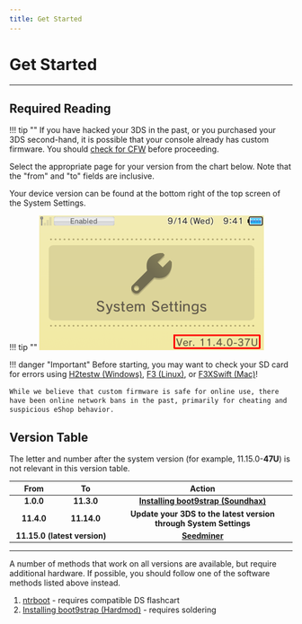 ```yaml
---
title: Get Started
---
```


# Get Started
---

## Required Reading

!!! tip ""
    If you have hacked your 3DS in the past, or you purchased your 3DS second-hand, it is possible that your console already has custom firmware. You should [check for CFW](../extras/checking-for-cfw.md) before proceeding.

Select the appropriate page for your version from the chart below. Note that the "from" and "to" fields are inclusive.

Your device version can be found at the bottom right of the top screen of the System Settings.

!!! tip ""
	![System Version](/images/screenshots/system-version.png)

!!! danger "Important"
    Before starting, you may want to check your SD card for errors using [H2testw (Windows)](/extras/h2testw-(windows).md), [F3 (Linux)](/extras/f3-(linux).md), or [F3XSwift (Mac)](/extras/f3xswift-(mac).md)!
	
    While we believe that custom firmware is safe for online use, there have been online network bans in the past, primarily for cheating and suspicious eShop behavior.

## Version Table

The letter and number after the system version (for example, 11.15.0-**47U**) is not relevant in this version table.

<table>
  <colgroup>
    <col span="1" style="width: 10%;">
    <col span="1" style="width: 10%;">
    <col span="1" style="width: 40%;">
  </colgroup>
  <thead>
    <tr>
      <th style="text-align: center">From</th>
      <th style="text-align: center">To</th>
      <th style="text-align: center">Action</th>
    </tr>
  </thead>
  <tbody>
    <tr>
    <tr>
      <td style="text-align: center; font-weight: bold;">1.0.0</td>
      <td style="text-align: center; font-weight: bold;">11.3.0</td>
      <td style="text-align: center; font-weight: bold;"><a href="/user-guide/installing-boot9strap-(soundhax)">Installing boot9strap (Soundhax)</a></td>
    </tr>
	<td style="text-align: center; font-weight: bold;">11.4.0</td>
      <td style="text-align: center; font-weight: bold;">11.14.0</td>
      <td style="text-align: center; font-weight: bold;">Update your 3DS to the latest version through System Settings</td>
    </tr>
    <tr>
	  <td style="text-align: center; font-weight: bold;" colspan="2">11.15.0 (latest version)</td>
      <td style="text-align: center; font-weight: bold;"><a href="/user-guide/seedminer">Seedminer</a></td>
    </tr>
  </tbody>
</table>

---

A number of methods that work on all versions are available, but require additional hardware. If possible, you should follow one of the software methods listed above instead.

1. [ntrboot](ntrboot.md) - requires compatible DS flashcart
1. [Installing boot9strap (Hardmod)](installing-boot9strap-(hardmod).md) - requires soldering
